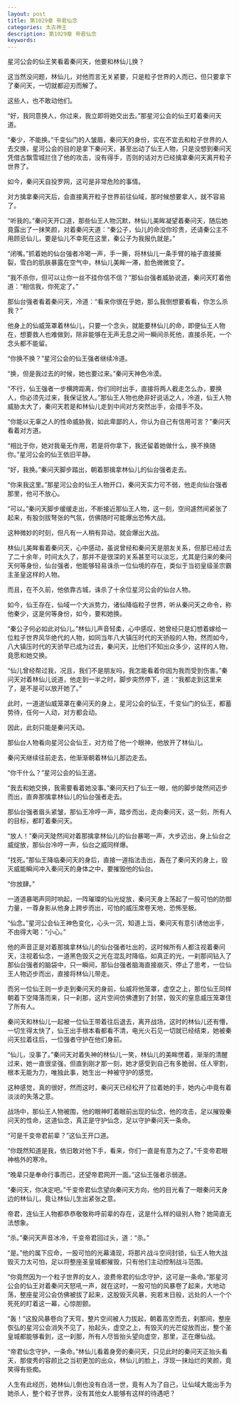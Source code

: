 ```yaml
---
layout: post
title: 第1029章 帝君仙念
categories: 太古神王
description: 第1029章 帝君仙念
keywords:
---
```


星河公会的仙王笑看着秦问天，他要和林仙儿换？

这当然没问题，林仙儿，对他而言无关紧要，只是粒子世界的人而已，但只要拿下了秦问天，一切就都迎刃而解了。

这些人，也不敢动他们。

“好，我同意换人，你过来，我立即将她交出去。”那星河公会的仙王盯着秦问天道。

“秦少，不能换。”千变仙门的人皱眉，秦问天的身份，实在不宜去和粒子世界的人去交换，星河公会的目的是拿下秦问天，甚至出动了仙王人物，只是没想到秦问天凭借古飘雪城拦住了他的攻击，没有得手，否则的话对方已经擒拿秦问天离开粒子世界了。

如今，秦问天自投罗网，这可是非常危险的事情。

对方擒拿秦问天后，会直接离开粒子世界前往仙域，那时候想要拿人，就不容易了。

“听我的。”秦问天开口道，那些仙王人物沉默，林仙儿美眸凝望着秦问天，随后她竟露出了一抹笑颜，对着秦问天道：“秦公子，仙儿的命没你珍贵，还请秦公主不用顾忌仙儿，要是仙儿不幸死在这里，秦公子为我报仇就是。”

“闭嘴。”抓着她的仙台强者冷喝一声，手一撕，将林仙儿一条手臂的袖子直接撕裂，雪白的肌肤暴露在空气中，林仙儿美眸一滞，脸色微微变了。

“我不杀你，但可以让你一丝不挂你信不信？”那仙台强者威胁说道，秦问天盯着他道：“相信我，你死定了。”

那仙台强者看着秦问天，冷道：“看来你很在乎她，那么我倒想要看看，你怎么杀我？”

他身上的仙威笼罩着林仙儿，只要一个念头，就能要林仙儿的命，即便仙王人物在，想要救人也难做到，除非能够在无声无息之间一瞬间杀死他，直接杀死，一个念头都不能留。

“你换不换？”星河公会的仙王强者继续冷道。

“换，但是我过去的时候，她也要过来。”秦问天神色冷漠。

“不行，仙王强者一步横跨距离，你们同时出手，直接将两人截走怎么办，要换人，你必须先过来，我保证放人。”那仙王人物也绝非好说话之人，冷道，仙王人物威胁太大了，秦问天若是和林仙儿走到中间对方突然出手，会措手不及。

“你能以无辜之人的性命威胁我，如此卑鄙的人，你认为自己有信用可言？”秦问天看着对方道。

“相比于你，她对我毫无作用，若是将你拿下，我还留着她做什么，换不换随你。”星河公会的仙王依旧平静。

“好，我换。”秦问天脚步踏出，朝着那擒拿林仙儿的仙台强者走去。

“你来我这里。”那星河公会的仙王人物开口，秦问天实力可不弱，他走向仙台强者那里，他可不放心。

“可以。”秦问天脚步缓缓走出，不断接近那仙王人物，这一刻，空间遽然间紧张了起来，有股剑拔弩张的气氛，仿佛随时可能爆出恐怖大战。

这种微妙的时刻，但凡有一人稍有异动，就会爆出大战。

林仙儿美眸看着秦问天，心中感动，虽说曾经和秦问天是朋友关系，但那已经过去了二十余年，时间太久了，那并不是很深的关系甚至可以淡忘，尤其是归来的秦问天何等身份，仙台强者，他能够轻易诛杀一位仙境的存在，类似于当初皇级圣宗霸主圣皇这样的人物。

而且，在不久前，他依靠古城，诛杀了十余位星河公会的仙台人物。

如今，仙王存在，仙域一个大派势力，诸仙降临粒子世界，听从秦问天之命令，称他秦少，这是何等身份，如今，要和她换。

“秦公子何必如此对仙儿。”林仙儿声音轻柔，心中感叹，她曾经只是幻想着嫁给一位粒子世界风华绝代的人物，如同当年八大镇压时代的天骄般的人物，然而如今，八大镇压时代的天骄早已成为过去，秦问天，比他们不知出众多少，这样的人物，竟愿和她交换。

“仙儿曾经帮过我，况且，我们不是朋友吗，我怎能看着你因为我而受到伤害。”秦问天对着林仙儿说道，他走到一半之时，脚步突然停下，道：“我都走到这里来了，是不是可以放开她了。”

此时，一道道仙威笼罩在秦问天的身上，星河公会的仙王，千变仙门的仙王，都蓄势待，任何一人动，对方都会动。

因此，此刻只能是秦问天动。

那仙台人物看向星河公会仙王，对方给了他一个眼神，他放开了林仙儿。

秦问天继续往前走去，他渐渐朝着林仙儿那边走去。

“你干什么？”星河公会的仙王道。

“我去和她交换，我需要看着她没事。”秦问天扫了仙王一眼，他的脚步陡然间迈步而出，直奔那擒拿林仙儿的仙台强者走去。

那仙台强者眉头紧皱，那仙王冷哼一声，踏步而出，走向秦问天，这一刻，所有人的目标，都盯着秦问天。

“放人！”秦问天陡然间对着那擒拿林仙儿的仙台暴喝一声，大步迈出，身上仙台之威绽放，那仙台冷哼一声，仙台之威同样爆。

“找死。”那仙王降临秦问天的身后，直接一道指法击出，轰在了秦问天的身上，毁灭威能瞬间冲入秦问天的身体之中，要摧毁他的仙台。

“你放肆。”

一道道暴喝声同时响起，一阵璀璨的仙光绽放，秦问天身上荡起了一股可怕的防御力量，一尊身影从他身上跨步而出，可怕的威压席卷天地，恐怖至极。

“仙念。”星河公会仙王神色变化，心头一沉，知道上当，秦问天有意引诱他出手，不由得大喝：“小心。”

他的声音正是对着那擒拿林仙儿的仙台强者吐出的，这时候所有人都注视着秦问天，注视着仙念，一道黑色毁灭之光在混乱时降临，如真正的光，一刹那间钻入了那仙台强者的脑袋中，只一瞬间，那仙台强者脑海直接崩灭，停止了思考，一位仙王人物迈步而出，直接将林仙儿带走。

而另一位仙王则一步走到秦问天的身前，仙威将他笼罩，虚空之上，那位仙王同样朝着下空降落而来，只一刹那，这片空间仿佛遭到了封禁，毁灭的窒息威压笼罩住了所有人。

秦问天和林仙儿一起被一位仙王带着往后退去，离开战场，这时的林仙儿还有懵，一切生得太快了，仙王出手根本看都看不清，电光火石见一切就已经结束，她被秦问天拉着往后，一位强者守护在他们身前。

“仙儿，没事了。”秦问天对着失神的林仙儿一笑，林仙儿的美眸愣着，渐渐的清醒过来，她一直很坚强，但直到刚才那一刻，她才感受到自己有多脆弱，任人宰割，根本无能为力，唯独此事，她生出一种被守护的感觉。

这种感觉，真的很好，然而这时，秦问天已经松开了拉着她的手，她内心中竟有着淡淡的失落之意。

战场中，那仙王人物被围，他的眼神盯着眼前出现的仙念，他的攻击，足以摧毁秦问天的性命，这道仙念，真正是守护仙念，足以守护秦问天一条命。

“可是千变帝君前辈？”这仙王开口道。

“你既然知道是我，依旧敢对他下手，看来，你们一直是有意为之了。”千变帝君眼神格外的寒冷。

“晚辈只是奉命行事而已，还望帝君网开一面。”这仙王强者示弱道。

“秦问天，你决定吧。”千变帝君仙念望向秦问天方向，他的目光看了一眼秦问天身边的林仙儿，竟让林仙儿生出紧张之意。

帝君，连仙王人物都恭恭敬敬称呼前辈的存在，这是什么样的级别人物？她简直无法想象。

“杀。”秦问天声音冰冷，千变帝君回过头，道：“杀。”

“是。”他的属下应命，一股可怕的光幕涌现，将那片战斗空间封锁，仙王人物大战毁灭力太可怕，足以将整座圣皇城都摧毁，只有他们主动控制战斗范围。

“你竟然因为一个粒子世界的女人，浪费帝君的仙念守护，这可是一条命。”那星河公会的仙王对着秦问天怒吼一声，就在这时，一股可怕的风暴卷了起来，大地动荡，整座星河公会仿佛被拔了起来，这股毁灭风暴，宛若末日般，远处的人一个个死死的盯着这一幕，心惊胆颤。

“轰！”这股风暴卷向了天穹，整片空间被人力拔起，朝着高空而去，刹那间，整座恢弘的星河公会消失不见了，抬起头，虚空之上，有毁灭的光芒绽放而出，整个圣皇城都能够看到，这一刹那，所有人尽皆抬头望向虚空，那里，正在爆仙战。

“帝君仙念守护，一条命。”林仙儿看着身旁的秦问天，只见此时的秦问天正抬头看天，那俊秀的容颜比之当初更加的出众，林仙儿的脸上，浮现一抹灿烂的笑颜，竟笑得有些痴。

人生有此经历，她林仙儿倒也没有白活一世，竟有人为了自己，让仙域大能出手为她杀人，整个粒子世界，没有其他女人能够有这样的待遇吧？
